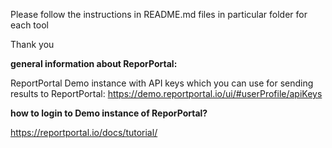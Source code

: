 Please follow the instructions in README.md files in particular folder for each tool

Thank you

**general information about ReporPortal:**

ReportPortal Demo instance with API keys which you can
use for sending results to ReportPortal:
https://demo.reportportal.io/ui/#userProfile/apiKeys


**how to login to Demo instance of ReporPortal?**

https://reportportal.io/docs/tutorial/